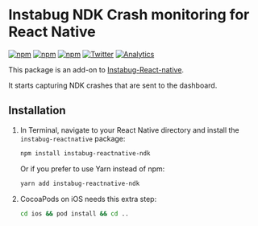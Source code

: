 # Instabug NDK Crash monitoring for React Native

[![npm](https://img.shields.io/npm/v/instabug-reactnative-ndk.svg)](https://www.npmjs.com/package/instabug-reactnative-ndk)
[![npm](https://img.shields.io/npm/dt/instabug-reactnative-ndk.svg)](https://www.npmjs.com/package/instabug-reactnative-ndk)
[![npm](https://img.shields.io/npm/l/instabug-reactnative-ndk.svg)](https://github.com/Instabug/instabug-reactnative-ndk/blob/master/LICENSE)
[![Twitter](https://img.shields.io/badge/twitter-@Instabug-blue.svg)](https://twitter.com/Instabug)
[![Analytics](https://instabug-ga.appspot.com/UA-41982088-6/github/Instabug/instabug-reactnative?pixel)](https://instabug.com)

This package is an add-on to [Instabug-React-native](https://github.com/Instabug/Instabug-reactnative).

It starts capturing NDK crashes that are sent to the dashboard.




## Installation

1. In Terminal, navigate to your React Native directory and install the `instabug-reactnative` package:

   ```bash
   npm install instabug-reactnative-ndk
   ```

   Or if you prefer to use Yarn instead of npm:

   ```bash
   yarn add instabug-reactnative-ndk
   ```

2. CocoaPods on iOS needs this extra step:

   ```bash
   cd ios && pod install && cd ..
   ```

